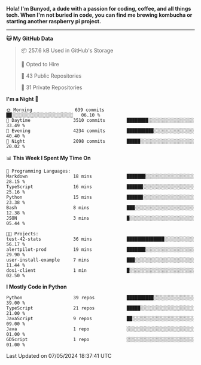 <p>
<b>Hola! I'm Bunyod, a dude with a passion for coding, coffee, and all things tech. When I'm not buried in code, you can find me brewing kombucha or starting another raspberry pi project.</b>
</p>

---

<!--START_SECTION:waka-->
**🐱 My GitHub Data** 

> 📦 257.6 kB Used in GitHub's Storage 
 > 
> 💼 Opted to Hire
 > 
> 📜 43 Public Repositories 
 > 
> 🔑 31 Private Repositories 
 > 
**I'm a Night 🦉** 

```text
🌞 Morning                639 commits         ██░░░░░░░░░░░░░░░░░░░░░░░   06.10 % 
🌆 Daytime                3510 commits        ████████░░░░░░░░░░░░░░░░░   33.49 % 
🌃 Evening                4234 commits        ██████████░░░░░░░░░░░░░░░   40.40 % 
🌙 Night                  2098 commits        █████░░░░░░░░░░░░░░░░░░░░   20.02 % 
```


📊 **This Week I Spent My Time On** 

```text
💬 Programming Languages: 
Markdown                 18 mins             ███████░░░░░░░░░░░░░░░░░░   28.15 % 
TypeScript               16 mins             ██████░░░░░░░░░░░░░░░░░░░   25.16 % 
Python                   15 mins             ██████░░░░░░░░░░░░░░░░░░░   23.38 % 
Bash                     8 mins              ███░░░░░░░░░░░░░░░░░░░░░░   12.38 % 
JSON                     3 mins              █░░░░░░░░░░░░░░░░░░░░░░░░   05.44 % 

🐱‍💻 Projects: 
test-42-stats            36 mins             ██████████████░░░░░░░░░░░   56.17 % 
alertpilot-prod          19 mins             ███████░░░░░░░░░░░░░░░░░░   29.90 % 
user-install-example     7 mins              ███░░░░░░░░░░░░░░░░░░░░░░   11.44 % 
dosi-client              1 min               █░░░░░░░░░░░░░░░░░░░░░░░░   02.50 % 
```

**I Mostly Code in Python** 

```text
Python                   39 repos            ██████████░░░░░░░░░░░░░░░   39.00 % 
TypeScript               21 repos            █████░░░░░░░░░░░░░░░░░░░░   21.00 % 
JavaScript               9 repos             ██░░░░░░░░░░░░░░░░░░░░░░░   09.00 % 
Java                     1 repo              ░░░░░░░░░░░░░░░░░░░░░░░░░   01.00 % 
GDScript                 1 repo              ░░░░░░░░░░░░░░░░░░░░░░░░░   01.00 % 
```




 Last Updated on 07/05/2024 18:37:41 UTC
<!--END_SECTION:waka-->
